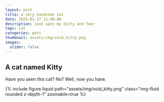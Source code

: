 ```yaml
---
layout: post
title: a very handsome cat
date: 2025-01-27 11:46:00
description: look upon my kitty and fear
tags: cat
categories: pets
thumbnail: assets/img/void_kitty.png
images:
  slider: false
---
```


## A cat named Kitty

Have you seen this cat? No? Well, now you  have.

{% include figure.liquid path="assets/img/void_kitty.png" class="img-fluid rounded z-depth-1" zoomable=true %}
